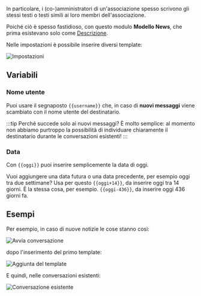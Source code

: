 In particolare, i (co-)amministratori di un'associazione spesso scrivono gli stessi testi o testi simili ai loro membri dell'associazione.

Poiché ciò è spesso fastidioso, con questo modulo **Modello News**, che prima esistevano solo come [Descrizione](https://forum.leitstellenspiel.de/index.php?thread/18912-skript-wunsch-autofill-f%C3%BCr-nachrichten/).

Nelle impostazioni è possibile inserire diversi template:

![Impostazioni](settings.png)

## Variabili

### Nome utente

Puoi usare il segnaposto <code><span>{{</span>username<span>}}</span></code> che, in caso di **nuovi messaggi** viene scambiato con il nome utente del destinatario.

:::tip Perché succede solo ai nuovi messaggi?
È molto semplice: al momento non abbiamo purtroppo la possibilità di individuare chiaramente il destinatario durante le conversazioni esistenti!
:::

### Data

Con <code><span>{{</span>oggi<span>}}</span></code> puoi inserire semplicemente la data di oggi.

Vuoi aggiungere una data futura o una data precedente, per esempio oggi tra due settimane? Usa per questo <code><span>{{</span>oggi+14<span>}}</span></code>, da inserire oggi tra 14 giorni. È la stessa cosa, per esempio. <code><span>{{</span>oggi-436<span>}}</span></code>, da inserire oggi 436 giorni fa.


## Esempi

Per esempio, in caso di nuove notizie le cose stanno così:

![Avvia conversazione](new_message.png)

dopo l'inserimento del primo template:

![Aggiunta del template](entered.png)

E quindi, nelle conversazioni esistenti:

![Conversazione esistente](existing_messages.png)
